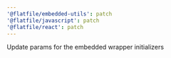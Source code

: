 ```yaml
---
'@flatfile/embedded-utils': patch
'@flatfile/javascript': patch
'@flatfile/react': patch
---
```


Update params for the embedded wrapper initializers
